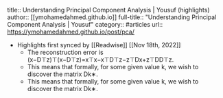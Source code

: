 title:: Understanding Principal Component Analysis | Yousuf (highlights)
author:: [[ymohamedahmed.github.io]]
full-title:: "Understanding Principal Component Analysis | Yousuf"
category:: #articles
url:: https://ymohamedahmed.github.io/post/pca/

- Highlights first synced by [[Readwise]] [[Nov 18th, 2022]]
	- The reconstruction error is (x−D⊤z)⊤(x−D⊤z)=x⊤x−x⊤D⊤z−z⊤Dx+z⊤DD⊤z.
	- This means that formally, for some given value k, we wish to discover the matrix Dk∗.
	- This means that formally, for some given value k, we wish to discover the matrix Dk∗.